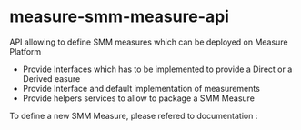 # measure-smm-measure-api
API allowing to define SMM measures which can be deployed on Measure Platform
 - Provide Interfaces which has to be implemented to provide a Direct or a Derived easure
 - Provide Interface and default implementation of measurements 
 - Provide helpers services to allow to package a SMM Measure
 
To define a new SMM Measure, please refered to documentation :
